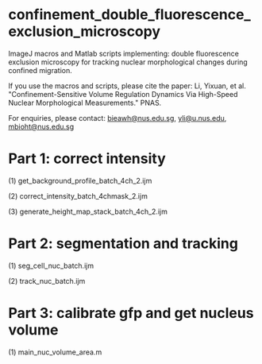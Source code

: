 # confinement_double_fluorescence_exclusion_microscopy
ImageJ macros and Matlab scripts implementing: double fluorescence exclusion microscopy for tracking nuclear morphological changes during confined migration.

If you use the macros and scripts, please cite the paper: 
Li, Yixuan, et al. "Confinement-Sensitive Volume Regulation Dynamics Via High-Speed Nuclear Morphological Measurements." PNAS.

For enquiries, please contact:  bieawh@nus.edu.sg, yli@u.nus.edu, mbioht@nus.edu.sg

# Part 1: correct intensity 

(1) get_background_profile_batch_4ch_2.ijm

(2) correct_intensity_batch_4chmask_2.ijm

(3) generate_height_map_stack_batch_4ch_2.ijm

# Part 2: segmentation and tracking

(1) seg_cell_nuc_batch.ijm

(2) track_nuc_batch.ijm

# Part 3: calibrate gfp and get nucleus volume

(1) main_nuc_volume_area.m
